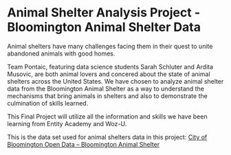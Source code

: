# Animal Shelter Analysis Project - Bloomington Animal Shelter Data

Animal shelters have many challenges facing them in their quest to unite abandoned animals with good homes. 

Team Pontaic, featuring data science students Sarah Schluter and Ardita Musovic, are both animal lovers and concered about the state of animal shelters across the United States. We have chosen to analyze animal shelter data from the Bloomington Animal Shelter as a way to understand the mechanisms that bring animals in shelters and also to demonstrate the culmination of skills learned.

This Final Project will utilize all the information and skills we have been learning from Entity Academy and Woz-U.

This is the data set used for animal shelters data in this project: [City of Bloomington Open Data – Bloomington Animal Shelter](https://bloomington.data.socrata.com/dataset/Animal-Shelter-Animals/e245-r9ub)
 
